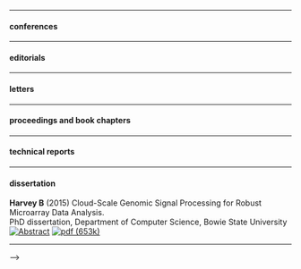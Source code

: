 <!--
---
layout: page
title: publications
description: Ben Harvey's publications
---

<div class="navbar">
    <div class="navbar-inner">
        <ul class="nav">
            <li><a href="#book">book</a></li>
            <li><a href="#articles">articles</a></li>
            <li><a href="#conferences">conferences</a></li>
            <li><a href="#editorials">editorials</a></li>
            <li><a href="#letters">letters</a></li>
            <li><a href="#chapters">chapters</a></li>
            <li><a href="#techreports">tech reports</a></li>
            <li><a href="#thesis">dissertation</a></li>
        </ul>
    </div>
</div>


#### <a name="articles"></a>journal articles

##### 2015
B. S. Harvey and S. Y. Ji, "Cloud-Scale Genomic Signals Processing for Robust Large-Scale
Cancer Genomic Microarray Data Analysis," in IEEE Journal of Biomedical and Health Informatics,
vol. 21, no. 1, pp. 238-245, Jan. 2017.
[IEEE](http://ieeexplore.ieee.org/document/7317496/) doi: 10.1109/JBHI.2015.2496323
[![PubMed](icons16/pubmed-icon.png)](https://www.ncbi.nlm.nih.gov/pubmed?Db=PubMed&Cmd=ShowDetailView&TermToSearch=26552098&ordinalpos=1&itool=EntrezSystem2.PEntrez.Pubmed.Pubmed_ResultsPanel.Pubmed_RVDocSum)
[![pdf](icons16/pdf-icon.png)](https://github.com/bsharvey/bsharvey.github.io/blob/master/assets/publications/csgsp_2015_IEEE.pdf)
[![supporting info](icons16/supp-icon.png)]()
<!-- * 144 * -->

---


#### <a name="conferences"></a>conferences

---


#### <a name="editorials"></a>editorials

---


#### <a name="letters"></a>letters

---


#### <a name="chapters"></a>proceedings and book chapters

---


#### <a name="techreports"></a>technical reports

---


#### <a name="thesis"></a>dissertation

**Harvey B** (2015) Cloud-Scale Genomic Signal Processing for
Robust Microarray Data Analysis.  
PhD dissertation, Department of Computer Science,
Bowie State University
[![Abstract](icons16/pubmed-icon.png)]()
[![pdf (653k)](icons16/pdf-icon.png)]()

---
-->
